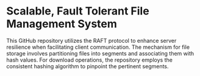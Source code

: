# Scalable, Fault Tolerant File Management System

This GitHub repository utilizes the RAFT protocol to enhance server resilience when facilitating client communication. The mechanism for file storage involves partitioning files into segments and associating them with hash values. For download operations, the repository employs the consistent hashing algorithm to pinpoint the pertinent segments.
